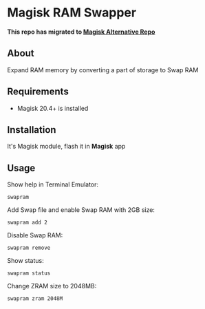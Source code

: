# Magisk RAM Swapper

**This repo has migrated to [Magisk Alternative Repo](https://github.com/Magisk-Modules-Alt-Repo/HuskyDG_SwapRAM)**   
## About
Expand RAM memory by converting a part of storage to Swap RAM

## Requirements
- Magisk 20.4+ is installed

## Installation
It's Magisk module, flash it in **Magisk** app

## Usage
Show help in Terminal Emulator:

```
swapram
```

Add Swap file and enable Swap RAM with 2GB size:

```
swapram add 2
```

Disable Swap RAM:

```
swapram remove
```

Show status:

```
swapram status
```

Change ZRAM size to 2048MB:

```
swapram zram 2048M
```
